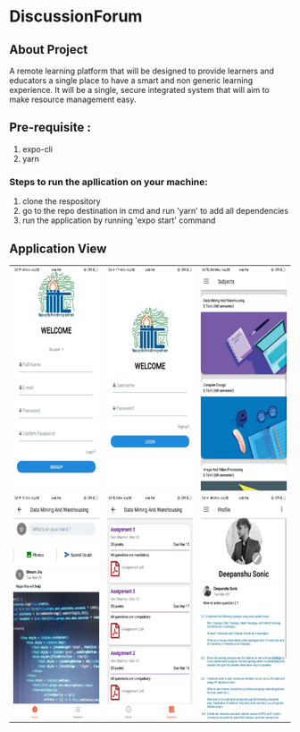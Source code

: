 # DiscussionForum

## About Project
A remote learning platform that will be designed to provide learners and educators a single place to have a smart and non generic learning experience. It will be a single, secure integrated system that will aim to make resource management easy.

## Pre-requisite :
  1. expo-cli
  2. yarn

### Steps to run the apllication on your machine:

1. clone the respository
2. go to the repo destination in cmd and run 'yarn' to add all dependencies
3. run the application by running 'expo start' command

## Application View
<table cellspacing="50">
  <tr>
    <td>
      <img src="/assets/signup.jpg?raw=true" width="200" height="400">
    </td>
    <td>
      <img src="/assets/login.jpg?raw=true" width="200" height="400">
    </td>
    <td>
      <img src="/assets/subjects.jpg?raw=true" width="200" height="400">
    </td>
  </tr>
  <tr>
    <td>
      <img src="/assets/feed.jpg?raw=true" width="200" height="400">
    </td>
    <td>
      <img src="/assets/assignment.jpg?raw=true" width="200" height="400">
    </td>
    <td>
      <img src="/assets/profile.jpg?raw=true" width="200" height="400">
    </td>
  </tr>
</table>
